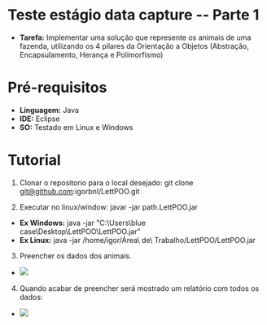 
# Teste estágio data capture -- Parte 1

- **Tarefa:** Implementar uma solução que represente os animais de uma fazenda, utilizando os 4 pilares da Orientação a Objetos (Abstração, Encapsulamento, Herança e Polimorfismo)

# Pré-requisitos

- **Linguagem:** Java
- **IDE:** Eclipse
- **SO:** Testado em Linux e Windows

# Tutorial

1. Clonar o repositorio para o local desejado:
git clone git@github.com:igorbnl/LettPOO.git

2. Executar no linux/window:
javar -jar path\.LettPOO.jar

- **Ex Windows:** java -jar "C:\Users\blue case\Desktop\LettPOO\LettPOO.jar"
- **Ex Linux:** java -jar /home/igor/Área\ de\ Trabalho/LettPOO/LettPOO.jar
 
 
 3. Preencher os dados dos animais.
 - ![](/LettPOO/exe1.png)
 
 4. Quando acabar de preencher será mostrado um relatório com todos os dados:
  - ![](/LettPOO/exe2.png)
